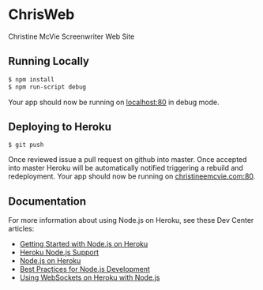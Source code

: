 # ChrisWeb
Christine McVie Screenwriter Web Site

## Running Locally

```sh
$ npm install
$ npm run-script debug
```
Your app should now be running on [localhost:80](http://localhost:80/) in debug mode.

## Deploying to Heroku
```
$ git push
```
Once reviewed issue a pull request on github into master.
Once accepted into master Heroku will be automatically notified triggering a rebuild and redeployment.
Your app should now be running on [christineemcvie.com:80](http://christineemcvie.com/:80/).

## Documentation

For more information about using Node.js on Heroku, see these Dev Center articles:
- [Getting Started with Node.js on Heroku](https://devcenter.heroku.com/articles/getting-started-with-nodejs)
- [Heroku Node.js Support](https://devcenter.heroku.com/articles/nodejs-support)
- [Node.js on Heroku](https://devcenter.heroku.com/categories/nodejs)
- [Best Practices for Node.js Development](https://devcenter.heroku.com/articles/node-best-practices)
- [Using WebSockets on Heroku with Node.js](https://devcenter.heroku.com/articles/node-websockets)
